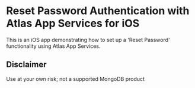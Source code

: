 # Reset Password Authentication with Atlas App Services for iOS

This is an iOS app demonstrating how to set up a 'Reset Password' functionality using Atlas App Services.

## Disclaimer

Use at your own risk; not a supported MongoDB product
